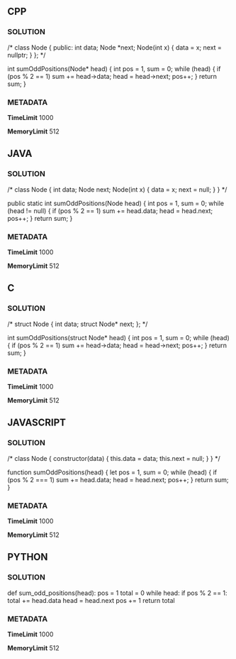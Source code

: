 ## CPP

### SOLUTION

/*
class Node {
  public:
    int data;
    Node *next;
    Node(int x) {
        data = x;
        next = nullptr;
    }
};
*/

int sumOddPositions(Node* head) {
    int pos = 1, sum = 0;
    while (head) {
        if (pos % 2 == 1) sum += head->data;
        head = head->next;
        pos++;
    }
    return sum;
}

### METADATA

**TimeLimit**
1000

**MemoryLimit** 
512



## JAVA

### SOLUTION

/*
class Node {
    int data;
    Node next;
    Node(int x) {
        data = x;
        next = null;
    }
}
*/

public static int sumOddPositions(Node head) {
        int pos = 1, sum = 0;
        while (head != null) {
            if (pos % 2 == 1) sum += head.data;
            head = head.next;
            pos++;
        }
        return sum;
}

### METADATA

**TimeLimit**
1000

**MemoryLimit**
512




## C

### SOLUTION

/*
struct Node {
    int data;
    struct Node* next;
};
*/

int sumOddPositions(struct Node* head) {
    int pos = 1, sum = 0;
    while (head) {
        if (pos % 2 == 1) sum += head->data;
        head = head->next;
        pos++;
    }
    return sum;
}

### METADATA

**TimeLimit**
1000

**MemoryLimit**
512




## JAVASCRIPT

### SOLUTION

/*
class Node {
    constructor(data) {
        this.data = data;
        this.next = null;
    }
}
*/

function sumOddPositions(head) {
    let pos = 1, sum = 0;
    while (head) {
        if (pos % 2 === 1) sum += head.data;
        head = head.next;
        pos++;
    }
    return sum;
}

### METADATA

**TimeLimit**
1000

**MemoryLimit**
512



## PYTHON

### SOLUTION

def sum_odd_positions(head):
    pos = 1
    total = 0
    while head:
        if pos % 2 == 1:
            total += head.data
        head = head.next
        pos += 1
    return total

### METADATA

**TimeLimit**
1000

**MemoryLimit**
512
